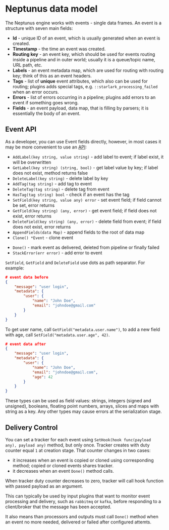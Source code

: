 # Neptunus data model

The Neptunus engine works with events - single data frames. An event is a structure with seven main fields:
 - **Id** - unique ID of an event, which is usually generated when an event is created.
 - **Timestamp** - the time an event was created.
 - **Routing key** - an event key, which should be used for events routing inside a pipeline and in outer world; usually it is a queue/topic name, URL path, etc.
 - **Labels** - an event metadata map, which are used for routing with routing key; think of this as an event headers.
 - **Tags** - list of **unique** event attributes, which also can be used for routing; plugins adds special tags, e.g. `::starlark_processing_failed` when an error occurs.
- **Errors** - list of errors occurring in a pipeline; plugins add errors to an event if something goes wrong.
- **Fields** - an event payload, data map, that is filling by parsers; it is essentially the body of an event.

## Event API

As a developer, you can use Event fields directly, however, in most cases it may be more convenient to use an [API](../core/event.go):
 - `AddLabel(key string, value string)` - add label to event; if label exist, it will be overwritten
 - `GetLabel(key string) (string, bool)` - get label value by key; if label does not exist, method returns false
 - `DeleteLabel(key string)` - delete label by key
 - `AddTag(tag string)` - add tag to event
 - `DeleteTag(tag string)` - delete tag from event
 - `HasTag(tag string) bool` - check if an event has the tag
 - `SetField(key string, value any) error` - set event field; if field cannot be set, error returns
 - `GetField(key string) (any, error)` - get event field; if field does not exist, error returns
 - `DeleteField(key string) (any, error)` - delete field from event; if field does not exist, error returns
 - `AppendFields(data Map)` - append fields to the root of data map
 - `Clone() *Event` - clone event
<!-- - `Copy() *Event` - copy event; new Id and Timestamp will be generated -->
 - `Done()` - mark event as delivered, deleted from pipeline or finally failed
 - `StackError(err error)` - add error to event

`SetField`, `GetField` and `DeleteField` use dots as path separator. For example:
```json
# event data before
{
    "message": "user login",
    "metadata": {
        "user": {
            "name": "John Doe",
            "email": "johndoe@gmail.com"
        }
    }
}
```
To get user name, call `GetField("metadata.user.name")`, to add a new field with age, call `SetField("metadata.user.age", 42)`.
```json
# event data after
{
    "message": "user login",
    "metadata": {
        "user": {
            "name": "John Doe",
            "email": "johndoe@gmail.com",
            "age": 42
        }
    }
}
```

These types can be used as field values: strings, integers (signed and unsigned), booleans, floating point numbers, arrays, slices and maps with string as a key. Any other types may cause errors at the serialization stage.

## Delivery Control

You can set a tracker for each event using `SetHook(hook func(payload any), payload any)` method, but only once. Tracker creates with duty counter equal `1` at creation stage. That counter changes in two cases:
 - it increases when an event is copied or cloned using corresponding method; copied or cloned events shares tracker.
 - it decreases when an event `Done()` method calls.

When tracker duty counter decreases to zero, tracker will call hook function with passed payload as an argument.

This can typically be used by input plugins that want to monitor event processing and delivery, such as `rabbitmq` or `kafka`, before responding to a client/broker that the message has been accepted.

It also means than processors and outputs must call `Done()` method when an event no more needed, delivered or failed after configured attemts.
